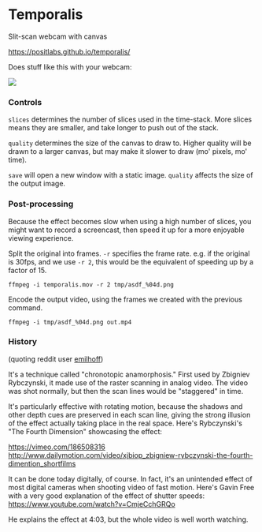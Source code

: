 # Temporalis
Slit-scan webcam with canvas

https://positlabs.github.io/temporalis/

Does stuff like this with your webcam: 

![](https://33.media.tumblr.com/20619dd3c6f8c0f6b97e802218017300/tumblr_nw3kg4mTMo1ubdspro1_500.gif)


### Controls

`slices` determines the number of slices used in the time-stack. More slices means they are smaller, and take longer to push out of the stack.

`quality` determines the size of the canvas to draw to. Higher quality will be drawn to a larger canvas, but may make it slower to draw (mo' pixels, mo' time).

`save` will open a new window with a static image. `quality` affects the size of the output image.


### Post-processing

Because the effect becomes slow when using a high number of slices, you might want to record a screencast, then speed it up for a more enjoyable viewing experience. 

Split the original into frames. `-r` specifies the frame rate. e.g. if the original is 30fps, and we use `-r 2`, this would be the equivalent of speeding up by a factor of 15.

`ffmpeg -i temporalis.mov -r 2 tmp/asdf_%04d.png`

Encode the output video, using the frames we created with the previous command.

`ffmpeg -i tmp/asdf_%04d.png out.mp4`


### History

(quoting reddit user [emilhoff](https://www.reddit.com/r/trippy/comments/56jp4g/bending_space_and_time/d8kncfk))

It's a technique called "chronotopic anamorphosis." First used by Zbigniev Rybczynski, it made use of the raster scanning in analog video. The video was shot normally, but then the scan lines would be "staggered" in time.

It's particularly effective with rotating motion, because the shadows and other depth cues are preserved in each scan line, giving the strong illusion of the effect actually taking place in the real space.
Here's Rybczynski's "The Fourth Dimension" showcasing the effect:

https://vimeo.com/186508316
http://www.dailymotion.com/video/xjbiop_zbigniew-rybczynski-the-fourth-dimention_shortfilms

It can be done today digitally, of course. In fact, it's an unintended effect of most digital cameras when shooting video of fast motion. Here's Gavin Free with a very good explanation of the effect of shutter speeds:
https://www.youtube.com/watch?v=CmjeCchGRQo

He explains the effect at 4:03, but the whole video is well worth watching.

